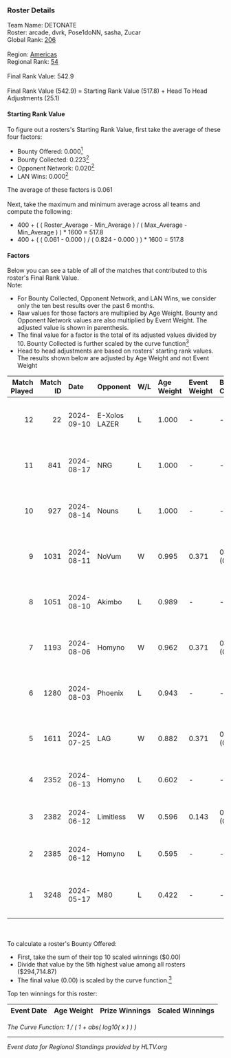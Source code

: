 ### Roster Details<br />
Team Name: DETONATE<br />
Roster: arcade, dvrk, Pose1doNN, sasha, Zucar<br />
Global Rank: [206](../../standings_global_2024_09_11.md)<br />
<br />
Region: [Americas]( ../../standings_americas_2024_09_11.md)<br />
Regional Rank: [54]( ../../standings_americas_2024_09_11.md)<br />
<br />
Final Rank Value:  542.9<br />
<br />
Final Rank Value (542.9) = Starting Rank Value (517.8) + Head To Head Adjustments (25.1)<br />

#### Starting Rank Value<br />
To figure out a rosters's Starting Rank Value, first take the average of these four factors:<br />
- Bounty Offered: 0.000[<sup>1</sup>](#table2)
- Bounty Collected: 0.223[<sup>2</sup>](#table1)
- Opponent Network: 0.020[<sup>2</sup>](#table1)
- LAN Wins: 0.000[<sup>2</sup>](#table1)

The average of these factors is 0.061<br />
<br />
Next, take the maximum and minimum average across all teams and compute the following:<br />
- 400 + ( ( Roster_Average - Min_Average ) / ( Max_Average - Min_Average ) ) * 1600 = 517.8
- 400 + ( ( 0.061 - 0.000 ) / ( 0.824 - 0.000 ) ) * 1600 = 517.8


#### Factors<br />
Below you can see a table of all of the matches that contributed to this roster's Final Rank Value.<br />
Note:<br />

- For Bounty Collected, Opponent Network, and LAN Wins, we consider only the ten best results over the past 6 months.
- Raw values for those factors are multiplied by Age Weight. Bounty and Opponent Network values are also multiplied by Event Weight. The adjusted value is shown in parenthesis.
- The final value for a factor is the total of its adjusted values divided by 10. Bounty Collected is further scaled by the curve function[<sup>3</sup>](#curveFunction)
- Head to head adjustments are based on rosters' starting rank values. The results shown below are adjusted by Age Weight and not Event Weight
<span id="table1"></span><br />


| Match Played | Match ID | Date       | Opponent      | W/L | Age Weight | Event Weight | Bounty Collected | Opponent Network | LAN Wins  | H2H Adj. | Roster                                  |
| -: | -: | :- | :- | :- | :- | :- | :- | :- | :- | -: | :- |
|           12 |       22 | 2024-09-10 | E-Xolos LAZER | L   | 1.000      | -            | -                | -                | -         |    -5.66 | arcade, dvrk, Pose1doNN, sasha, Zucar   |
|           11 |      841 | 2024-08-17 | NRG           | L   | 1.000      | -            | -                | -                | -         |    -1.93 | emothug, Halen, Pose1doNN, sasha, Zucar |
|           10 |      927 | 2024-08-14 | Nouns         | L   | 1.000      | -            | -                | -                | -         |    -1.63 | emothug, Halen, Pose1doNN, sasha, Zucar |
|            9 |     1031 | 2024-08-11 | NoVum         | W   | 0.995      | 0.371        | 0.000 (0.000)    | 0.034 (0.012)    | 0 (0.000) |     9.63 | Halen, Pose1doNN, rayxts, sasha, Zucar  |
|            8 |     1051 | 2024-08-10 | Akimbo        | L   | 0.989      | -            | -                | -                | -         |    -7.40 | Halen, Pose1doNN, rayxts, sasha, Zucar  |
|            7 |     1193 | 2024-08-06 | Homyno        | W   | 0.962      | 0.371        | 0.003 (0.001)    | 0.136 (0.048)    | 0 (0.000) |    18.94 | Halen, Pose1doNN, rayxts, sasha, Zucar  |
|            6 |     1280 | 2024-08-03 | Phoenix       | L   | 0.943      | -            | -                | -                | -         |    -8.93 | Halen, Pose1doNN, rayxts, sasha, Zucar  |
|            5 |     1611 | 2024-07-25 | LAG           | W   | 0.882      | 0.371        | 0.006 (0.002)    | 0.392 (0.128)    | 0 (0.000) |    23.40 | Halen, Pose1doNN, rayxts, sasha, Zucar  |
|            4 |     2352 | 2024-06-13 | Homyno        | L   | 0.602      | -            | -                | -                | -         |    -6.35 | arcade, dvrk, rayxts, sasha, Zucar      |
|            3 |     2382 | 2024-06-12 | Limitless     | W   | 0.596      | 0.143        | 0.001 (0.000)    | 0.087 (0.007)    | 0 (0.000) |    11.52 | arcade, dvrk, rayxts, sasha, Zucar      |
|            2 |     2385 | 2024-06-12 | Homyno        | L   | 0.595      | -            | -                | -                | -         |    -6.15 | arcade, dvrk, rayxts, sasha, Zucar      |
|            1 |     3248 | 2024-05-17 | M80           | L   | 0.422      | -            | -                | -                | -         |    -0.30 | dvrk, Joshyy, rayxts, sasha, Zucar      |

<br />
<span id="table2"></span><br />
To calculate a roster's Bounty Offered:<br />

- First, take the sum of their top 10 scaled winnings ($0.00)
- Divide that value by the 5th highest value among all rosters ($294,714.87)
- The final value (0.00) is scaled by the curve function.[<sup>3</sup>](#curveFunction)

Top ten winnings for this roster:<br />

| Event Date | Age Weight | Prize Winnings | Scaled Winnings |
| :- | -: | :- | :- |


<span id="curveFunction"></span>_The Curve Function: 1 / ( 1 + abs( log10( x ) ) )_<br />

---
_Event data for Regional Standings provided by HLTV.org_<br />
